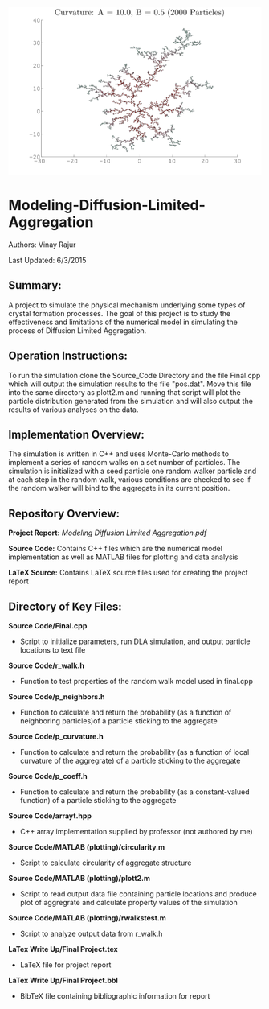 <img src="https://github.com/vrajur/Modeling-Diffusion-Limited-Aggregation/blob/master/LaTeX_Source/Header_Image.png" alt="Header Image" title="DLA Particle Cluster (Output from Simulation)">

# Modeling-Diffusion-Limited-Aggregation
Authors: Vinay Rajur

Last Updated: 6/3/2015


Summary:
-------------------------------------------------------------------------------
A project to simulate the physical mechanism underlying some types of crystal 
formation processes. The goal of this project is to study the effectiveness and
limitations of the numerical model in simulating the process of Diffusion 
Limited Aggregation.


Operation Instructions:
-------------------------------------------------------------------------------
To run the simulation clone the Source_Code Directory and the file Final.cpp 
which will output the simulation results to the file "pos.dat". Move this file
into the same directory as plott2.m and running that script will plot the 
particle distribution generated from the simulation and will also output the 
results of various analyses on the data.


Implementation Overview:
-------------------------------------------------------------------------------
The simulation is written in C++ and uses Monte-Carlo methods to implement a 
series of random walks on a set number of particles. The simulation is initialized
with a seed particle one random walker particle and at each step in the random
walk, various conditions are checked to see if the random walker will bind to the
aggregate in its current position.


Repository Overview:
-------------------------------------------------------------------------------
**Project Report:** *Modeling Diffusion Limited Aggregation.pdf*

**Source Code:** Contains C++ files which are the numerical model implementation
	as well as MATLAB files for plotting and data analysis 
	
**LaTeX Source:** Contains LaTeX source files used for creating the project report


Directory of Key Files:
-------------------------------------------------------------------------------

**Source Code/Final.cpp**
- Script to initialize parameters, run DLA simulation, and output particle 
	locations to text file 
	
**Source Code/r_walk.h**
- Function to test properties of the random walk model used in final.cpp

**Source Code/p_neighbors.h**
- Function to calculate and return the probability (as a function of neighboring 
	particles)of a particle sticking to the aggregate

**Source Code/p_curvature.h**
- Function to calculate and return the probability (as a function of local
	curvature of the aggregrate) of a particle sticking to the aggregate

**Source Code/p_coeff.h**
- Function to calculate and return the probability (as a constant-valued 
	function) of a particle sticking to the aggregate

**Source Code/arrayt.hpp**
- C++ array implementation supplied by professor (not authored by me)

**Source Code/MATLAB (plotting)/circularity.m**
- Script to calculate circularity of aggregate structure

**Source Code/MATLAB (plotting)/plott2.m**
- Script to read output data file containing particle locations and produce plot
	of aggregrate and calculate property values of the simulation

**Source Code/MATLAB (plotting)/rwalkstest.m**
- Script to analyze output data from r_walk.h

**LaTex Write Up/Final Project.tex**
- LaTeX file for project report

**LaTex Write Up/Final Project.bbl**
- BibTeX file containing bibliographic information for report





